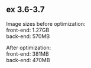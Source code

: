 ## ex 3.6-3.7

Image sizes before optimization:\
front-end: 1.27GB\
back-end: 570MB

After optimization:\
front-end: 381MB\
back-end: 470MB
